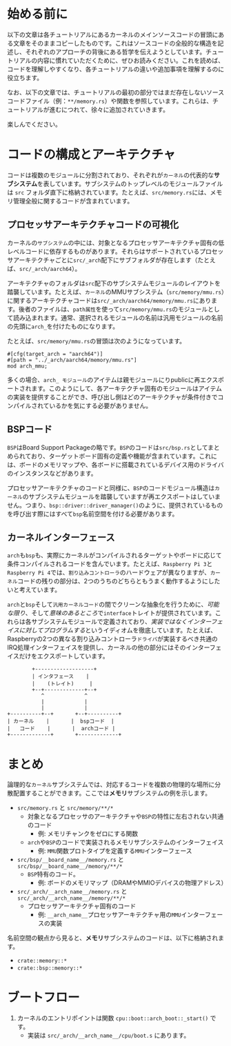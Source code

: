 # 始める前に

以下の文章は各チュートリアルにあるカーネルのメインソースコードの冒頭にある文章をそのままコピーしたものです。これはソースコードの全般的な構造を記述し、それぞれのアプローチの背後にある哲学を伝えようとしています。チュートリアルの内容に慣れていただくために、ぜひお読みください。これを読めば、コードを理解しやすくなり、各チュートリアルの違いや追加事項を理解するのに役立ちます。

なお、以下の文章では、チュートリアルの最初の部分ではまだ存在しないソースコードファイル（例：`**/memory.rs`）や関数を参照しています。これらは、チュートリアルが進むにつれて、徐々に追加されていきます。

楽しんでください。

# コードの構成とアーキテクチャ

コードは複数のモジュールに分割されており、それぞれが`カーネル`の代表的な**サブシステム**を表しています。サブシステムのトップレベルのモジュールファイルは `src` フォルダ直下に格納されています。たとえば、`src/memory.rs`には、メモリ管理全般に関するコードが含まれています。

## プロセッサアーキテクチャコードの可視化

カーネルの`サブシステム`の中には、対象となるプロセッサアーキテクチャ固有の低レベルコードに依存するものがあります。それらはサポートされているプロセッサアーキテクチャごとに`src/_arch`配下にサブフォルダが存在します（たとえば、`src/_arch/aarch64`）。

アーキテクチャのフォルダは`src`配下のサブシステムモジュールのレイアウトを踏襲しています。たとえば、`カーネル`のMMUサブシステム（`src/memory/mmu.rs`）に関するアーキテクチャコードは`src/_arch/aarch64/memory/mmu.rs`にあります。後者のファイルは、`path属性`を使って`src/memory/mmu.rs`のモジュールとして読み込まれます。通常、選択されるモジュールの名前は汎用モジュールの名前の先頭に`arch_`を付けたものになります。

たとえば、`src/memory/mmu.rs`の冒頭は次のようになっています。

```
#[cfg(target_arch = "aarch64")]
#[path = "../_arch/aarch64/memory/mmu.rs"]
mod arch_mmu;
```

多くの場合、`arch_ モジュール`のアイテムは親モジュールにりpublicに再エクスポートされます。このようにして、各アーキテクチャ固有のモジュールはアイテムの実装を提供することができ、呼び出し側はどのアーキテクチャが条件付きでコンパイルされているかを気にする必要がありません。

## BSPコード

`BSP`はBoard Support Packageの略です。`BSP`のコードは`src/bsp.rs`としてまとめられており、ターゲットボード固有の定義や機能が含まれています。これには、ボードのメモリマップや、各ボードに搭載されているデバイス用のドライバのインスタンスなどがあります。

プロセッサアーキテクチャのコードと同様に、`BSP`のコードモジュール構造は`カーネル`のサブシステムモジュールを踏襲していますが再エクスポートはしていません。つまり、`bsp::driver::driver_manager()`のように、提供されているものを呼び出す際にはすべて`bsp`名前空間を付ける必要があります。


## カーネルインターフェース

`arch`も`bsp`も、実際にカーネルがコンパイルされるターゲットやボードに応じて条件コンパイルされるコードを含んでいます。たとえば、`Raspberry Pi 3`と`Raspberry Pi 4`では、`割り込みコントローラ`のハードウェアが異なりますが、`カーネル`コードの残りの部分は、2つのうちのどちらともうまく動作するようにしたいと考えています。

`arch`と`bsp`そして`汎用カーネルコード`の間でクリーンな抽象化を行うために、*可能な限り*、そして*意味のあるところ*で`interface`トレイトが提供されています。これらは各サブシステムモジュールで定義されており、*実装ではなくインターフェイスに対してプログラムする*というイディオムを徹底しています。たとえば、Raspberryの2つの異なる割り込みコントローラ`ドライバ`が実装するべき共通のIRQ処理インターフェイスを提供し、カーネルの他の部分にはそのインターフェイスだけをエクスポートしています。

```
        +-------------------+
        | インタフェース    |
        |    (トレイト)     |
        +--+-------------+--+
           ^             ^
           |             |
           |             |
+----------+--+       +--+----------+
| カーネル    |       |  bspコード  |
|   コード    |       |  archコード |
+-------------+       +-------------+
```

# まとめ

論理的な`カーネル`サブシステムでは、対応するコードを複数の物理的な場所に分散配置することができます。ここでは**メモリ**サブシステムの例を示します。

- `src/memory.rs` と `src/memory/**/*`
  - 対象となるプロセッサのアーキテクチャや`BSP`の特性に左右されない共通のコード
    - 例: メモリチャンクをゼロにする関数
  - `arch`や`BSP`のコードで実装されるメモリサブシステムのインターフェイス
    - 例: `MMU`関数プロトタイプを定義する`MMU`インターフェース
- `src/bsp/__board_name__/memory.rs` と `src/bsp/__board_name__/memory/**/*`
  - `BSP`特有のコード。
    - 例: ボードのメモリマップ（DRAMやMMIOデバイスの物理アドレス）
- `src/_arch/__arch_name__/memory.rs` と `src/_arch/__arch_name__/memory/**/*`
  - プロセッサアーキテクチャ固有のコード
    - 例: `__arch_name__`プロセッサアーキテクチャ用の`MMU`インターフェースの実装

名前空間の観点から見ると、**メモリ**サブシステムのコードは、以下に格納されます。

- `crate::memory::*`
- `crate::bsp::memory::*`


# ブートフロー

1. カーネルのエントリポイントは関数 `cpu::boot::arch_boot::_start()` です。
    - 実装は `src/_arch/__arch_name__/cpu/boot.s` にあります。

